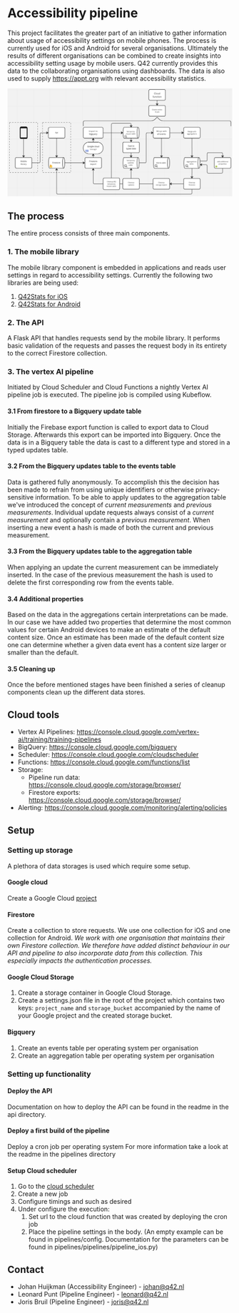 # Accessibility pipeline

This project facilitates the greater part of an initiative to gather information about usage of accessibility settings on mobile phones.
The process is currently used for iOS and Android for several organisations. 
Ultimately the results of different organisations can be combined to create insights into accessibility setting usage by mobile users. 
Q42 currently provides this data to the collaborating organisations using dashboards. 
The data is also used to supply https://appt.org with relevant accessibility statistics.

![Schematic image of the accessibility pipeline](pipeline_overview.png?raw=true "Pipeline Overview")


## The process
The entire process consists of three main components.

### 1. The mobile library
The mobile library component is embedded in applications and reads user settings in regard to accessibility settings.
Currently the following two libraries are being used:
1. [Q42Stats for iOS](https://github.com/Q42/Q42Stats)
2. [Q42Stats for Android](https://github.com/Q42/Q42Stats.Android)

### 2. The API
A Flask API that handles requests send by the mobile library. It performs basic validation of the requests and passes the request body in its entirety to the correct Firestore collection.

### 3. The vertex AI pipeline
Initiated by Cloud Scheduler and Cloud Functions a nightly Vertex AI pipeline job is executed. The pipeline job is compiled using Kubeflow.
#### 3.1 From firestore to a Bigquery update table
Initially the Firebase export function is called to export data to Cloud Storage. Afterwards this export can be imported into Bigquery. 
Once the data is in a Bigquery table the data is cast to a different type and stored in a typed updates table.
#### 3.2 From the Bigquery updates table to the events table
Data is gathered fully anonymously. To accomplish this the decision has been made to refrain from using unique identifiers or otherwise privacy-sensitive information.
To be able to apply updates to the aggregation table we've introduced the concept of _current measurements_ and _previous measurements_.
Individual update requests always consist of a _current measurement_ and optionally contain a _previous measurement_. 
When inserting a new event a hash is made of both the current and previous measurement. 
#### 3.3 From the Bigquery updates table to the aggregation table
When applying an update the current measurement can be immediately inserted. 
In the case of the previous measurement the hash is used to delete the first corresponding row from the events table.
#### 3.4 Additional properties
Based on the data in the aggregations certain interpretations can be made. 
In our case we have added two properties that determine the most common values for certain Android devices to make an estimate of the default content size. 
Once an estimate has been made of the default content size one can determine whether a given data event has a content size larger or smaller than the default.
#### 3.5 Cleaning up
Once the before mentioned stages have been finished a series of cleanup components clean up the different data stores.

## Cloud tools
- Vertex AI Pipelines: https://console.cloud.google.com/vertex-ai/training/training-pipelines
- BigQuery: https://console.cloud.google.com/bigquery
- Scheduler: https://console.cloud.google.com/cloudscheduler
- Functions: https://console.cloud.google.com/functions/list
- Storage:
  - Pipeline run data: https://console.cloud.google.com/storage/browser/
  - Firestore exports: https://console.cloud.google.com/storage/browser/
- Alerting: https://console.cloud.google.com/monitoring/alerting/policies

## Setup
### Setting up storage
A plethora of data storages is used which require some setup.

#### Google cloud
Create a Google Cloud [project](https://developers.google.com/workspace/guides/create-project)
#### Firestore
Create a collection to store requests. We use one collection for iOS and one collection for Android.
_We work with one organisation that maintains their own Firestore collection. 
We therefore have added distinct behaviour in our API and pipeline to also incorporate data from this collection. 
This especially impacts the authentication processes._
#### Google Cloud Storage
1. Create a storage container in Google Cloud Storage.
2. Create a settings.json file in the root of the project which contains two keys: `project_name` and `storage_bucket` accompanied by the name of your Google project and the created storage bucket. 
#### Bigquery 
1. Create an events table per operating system per organisation
2. Create an aggregation table per operating system per organisation

### Setting up functionality
#### Deploy the API
Documentation on how to deploy the API can be found in the readme in the api directory.
#### Deploy a first build of the pipeline
Deploy a cron job per operating system
For more information take a look at the readme in the pipelines directory 
#### Setup Cloud scheduler
1. Go to the [cloud scheduler](https://console.cloud.google.com/cloudscheduler)
2. Create a new job
3. Configure timings and such as desired
4. Under configure the execution:
   1. Set url to the cloud function that was created by deploying the cron job
   2. Place the pipeline settings in the body. (An empty example can be found in pipelines/config. Documentation for the parameters can be found in pipelines/pipelines/pipeline_ios.py)

## Contact

- Johan Huijkman (Accessibility Engineer) - johan@q42.nl 
- Leonard Punt (Pipeline Engineer) - leonard@q42.nl
- Joris Bruil (Pipeline Engineer) - joris@q42.nl 
